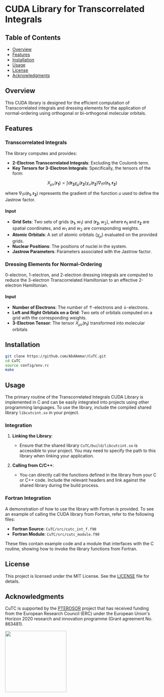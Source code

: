 # CUDA Library for Transcorrelated Integrals 

## Table of Contents

- [Overview](#overview)
- [Features](#features)
- [Installation](#installation)
- [Usage](#usage)
- [License](#license)
- [Acknowledgments](#acknowledgments)

## Overview

This CUDA library is designed for the efficient computation of Transcorrelated integrals and dressing elements for the application of normal-ordering using orthogonal or bi-orthogonal molecular orbitals.


## Features

### Transcorrelated Integrals

The library computes and provides:
- **2-Electron Transcorrelated Integrals**: Excluding the Coulomb term.
- **Key Tersors for 3-Electron Integrals**: Specifically, the tensors of the form:

$$
X_{\mu \nu}(\mathbf{r_1}) = \int d \mathbf{r_2} \chi_\mu(\mathbf{r_2}) \chi_\nu(\mathbf{r_2}) \nabla_1 u(\mathbf{r_1}, \mathbf{r_2})
$$
  
  where $\nabla_1 u(\mathbf{r_1}, \mathbf{r_2})$ represents the gradient of the function $u$ used to define the Jastrow factor.

#### Input

- **Grid Sets**: Two sets of grids $(\mathbf{r_1}, w_1)$ and $(\mathbf{r_2}, w_2)$, where $\mathbf{r_1}$ and $\mathbf{r_2}$ are spatial coordinates, and $w_1$ and $w_2$ are corresponding weights.
- **Atomic Orbitals**: A set of atomic orbitals $\{\chi_\mu\}$ evaluated on the provided grids.
- **Nuclear Positions**: The positions of nuclei in the system.
- **Jastrow Parameters**: Parameters associated with the Jastrow factor.


### Dressing Elements for Normal-Ordering

0-electron, 1-electron, and 2-electron dressing integrals are computed to reduce the 3-electron Transcorrelated Hamiltonian to an effective 2-electron Hamiltonian.

#### Input

- **Number of Electrons**: The number of $\uparrow$-electrons and $\downarrow$-electrons.
- **Left and Right Orbitals on a Grid**: Two sets of orbitals computed on a grid with the corresponding weights.
- **3-Electron Tensor**: The tensor $X_{\mu \nu}(\mathbf{r_1})$ transformed into molecular orbitals


## Installation

```bash
git clone https://github.com/AbdAmmar/CuTC.git
cd CuTC
source config/env.rc
make
```

## Usage

The primary routine of the Transcorrelated Integrals CUDA Library is implemented in C and can be easily integrated into projects using other programming languages. 
To use the library, include the compiled shared library `libcutcint.so` in your project.

### Integration

1. **Linking the Library**:
   - Ensure that the shared library `CuTC/build/libcutcint.so` is accessible to your project. You may need to specify the path to this library when linking your application.

2. **Calling from C/C++**:
   - You can directly call the functions defined in the library from your C or C++ code. Include the relevant headers and link against the shared library during the build process.

### Fortran Integration

A demonstration of how to use the library with Fortran is provided. To see an example of calling the CUDA library from Fortran, refer to the following files:
- **Fortran Source**: `CuTC/src/cutc_int_f.f90`
- **Fortran Module**: `CuTC/src/cutc_module.f90`

These files contain example code and a module that interfaces with the C routine, showing how to invoke the library functions from Fortran.


## License

This project is licensed under the MIT License. See the [LICENSE](LICENSE) file for details.


## Acknowledgments

CuTC is supported by the [PTEROSOR](https://lcpq.github.io/PTEROSOR/) project that has received funding from the 
European Research Council (ERC) under the European Union's Horizon 2020 research and innovation programme (Grant 
agreement No. 863481).

<img src="https://lcpq.github.io/PTEROSOR/img/ERC.png" width="200" />

